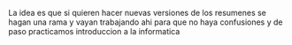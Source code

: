 La idea es que si quieren hacer nuevas versiones de los resumenes se hagan una rama y vayan trabajando ahi para que no haya confusiones y de paso practicamos introduccion a la informatica 

